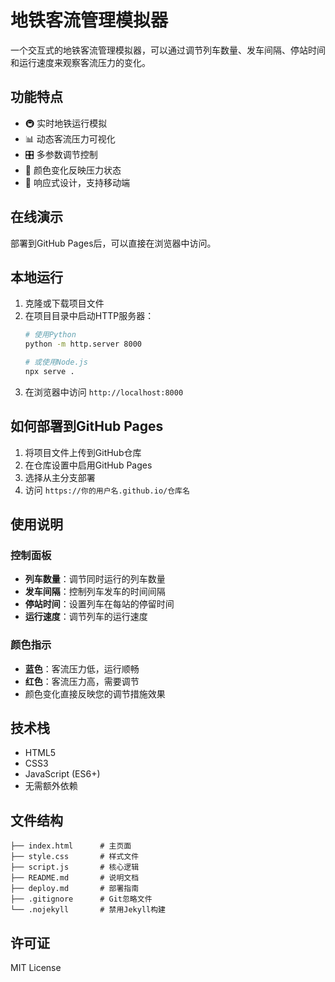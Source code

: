 # 地铁客流管理模拟器

一个交互式的地铁客流管理模拟器，可以通过调节列车数量、发车间隔、停站时间和运行速度来观察客流压力的变化。

## 功能特点

- 🚇 实时地铁运行模拟
- 📊 动态客流压力可视化
- 🎛️ 多参数调节控制
- 🌈 颜色变化反映压力状态
- 📱 响应式设计，支持移动端

## 在线演示

部署到GitHub Pages后，可以直接在浏览器中访问。

## 本地运行

1. 克隆或下载项目文件
2. 在项目目录中启动HTTP服务器：
   ```bash
   # 使用Python
   python -m http.server 8000
   
   # 或使用Node.js
   npx serve .
   ```
3. 在浏览器中访问 `http://localhost:8000`

## 如何部署到GitHub Pages

1. 将项目文件上传到GitHub仓库
2. 在仓库设置中启用GitHub Pages
3. 选择从主分支部署
4. 访问 `https://你的用户名.github.io/仓库名`

## 使用说明

### 控制面板
- **列车数量**：调节同时运行的列车数量
- **发车间隔**：控制列车发车的时间间隔
- **停站时间**：设置列车在每站的停留时间
- **运行速度**：调节列车的运行速度

### 颜色指示
- **蓝色**：客流压力低，运行顺畅
- **红色**：客流压力高，需要调节
- 颜色变化直接反映您的调节措施效果

## 技术栈

- HTML5
- CSS3
- JavaScript (ES6+)
- 无需额外依赖

## 文件结构

```
├── index.html      # 主页面
├── style.css       # 样式文件
├── script.js       # 核心逻辑
├── README.md       # 说明文档
├── deploy.md       # 部署指南
├── .gitignore      # Git忽略文件
└── .nojekyll       # 禁用Jekyll构建
```

## 许可证

MIT License